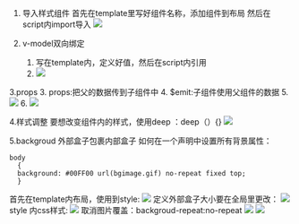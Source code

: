 1. 导入样式组件
    首先在template里写好组件名称，添加组件到布局
    然后在script内import导入
    ![](2022-03-17-16-53-15.png)

2. v-model双向绑定
      1. 写在template内，定义好值，然后在script内引用
      2. ![](2022-03-17-16-54-25.png)

3.props
      3. props:把父的数据传到子组件中
      4. $emit:子组件使用父组件的数据
      5. ![](2022-03-17-16-58-48.png)
      6. ![](2022-03-17-16-58-57.png)

4.样式调整
    要想改变组件内的样式，使用deep  ：deep（）{}
    ![](2022-03-17-17-01-06.png)

5.backgroud 外部盒子包裹内部盒子
    如何在一个声明中设置所有背景属性：

    body
      { 
      background: #00FF00 url(bgimage.gif) no-repeat fixed top;
      }
首先在template内布局，使用到style:
![](2022-03-17-17-26-13.png)
定义外部盒子大小要在全局里更改：
![](2022-03-17-17-27-08.png)
style 内css样式:
![](2022-03-17-17-27-58.png)
取消图片覆盖：backgroud-repeat:no-repeat
![](2022-03-17-17-29-53.png)
![](2022-03-17-17-30-21.png)